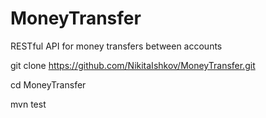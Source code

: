 # MoneyTransfer
RESTful API for money transfers between accounts


git clone https://github.com/NikitaIshkov/MoneyTransfer.git

cd MoneyTransfer

mvn test
